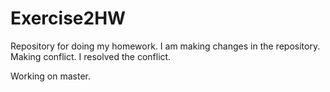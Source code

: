# Exercise2HW

Repository for doing my homework.
I am making changes in the repository.
Making conflict.
I resolved the conflict.

Working on master.

